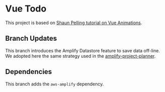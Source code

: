 # Vue Todo
This project is based on [Shaun Pelling tutorial on Vue Animations](https://www.youtube.com/watch?v=RIApQjn9fvw&list=PL4cUxeGkcC9ghm7-iTfS9n468Kp7l9Ipu).

## Branch Updates

This branch introduces the Amplify Datastore feature to save data off-line. We adopted here the same strategy used in the [amplify-project-planner](https://github.com/gabrielcostasilva/amplify-project-planner.git).


## Dependencies

This branch adds the `aws-amplify` dependency.
